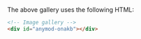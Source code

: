 <!-- Image gallery Gallery-01 -->
<mod mod-key="kokob"/>

<br>
<br>
<br>
<br>

The above gallery uses the following HTML:

```html
<!-- Image gallery -->
<div id="anymod-onakb"></div>
```

<sandbox/>